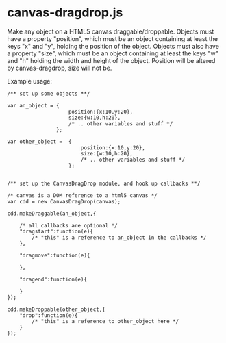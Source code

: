 canvas-dragdrop.js
==================

Make any object on a HTML5 canvas draggable/droppable. Objects must have a property "position", which must be an object containing at least the keys "x" and "y", holding the position of the object. Objects must also have a property "size", which must be an object containing at least the keys "w" and "h" holding the width and height of the object. Position will be altered by canvas-dragdrop, size will not be.

Example usage:

    /** set up some objects **/

    var an_object = {
                        position:{x:10,y:20},
                        size:{w:10,h:20},
                        /* .. other variables and stuff */
                    };

    var other_object =  {
                            position:{x:10,y:20},
                            size:{w:10,h:20},
                            /* .. other variables and stuff */
                        };


    /** set up the CanvasDragDrop module, and hook up callbacks **/

    /* canvas is a DOM reference to a html5 canvas */
    var cdd = new CanvasDragDrop(canvas);

    cdd.makeDraggable(an_object,{

        /* all callbacks are optional */
        "dragstart":function(e){
            /* "this" is a reference to an_object in the callbacks */
        },

        "dragmove":function(e){

        },

        "dragend":function(e){

        }
    });

    cdd.makeDroppable(other_object,{
        "drop":function(e){
            /* "this" is a reference to other_object here */
        }
    });
